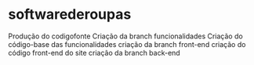 # softwarederoupas
Produção do codigofonte
Criação da branch funcionalidades
Criação do código-base das funcionalidades
   criação da branch front-end
     criação do código front-end do site
    criação da branch back-end



